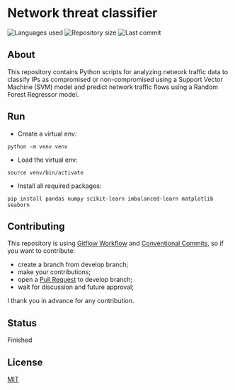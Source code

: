 # Network threat classifier

![Languages used](https://img.shields.io/github/languages/count/isadfrn/network-threat-classifier?style=flat-square)
![Repository size](https://img.shields.io/github/repo-size/isadfrn/network-threat-classifier?style=flat-square)
![Last commit](https://img.shields.io/github/last-commit/isadfrn/network-threat-classifier?style=flat-square)

## About

This repository contains Python scripts for analyzing network traffic data to classify IPs as compromised or non-compromised using a Support Vector Machine (SVM) model and predict network traffic flows using a Random Forest Regressor model.

## Run

- Create a virtual env:

```shell
python -m venv venv
```

- Load the virtual env:

```shell
source venv/bin/activate
```

- Install all required packages:

```shell
pip install pandas numpy scikit-learn imbalanced-learn matplotlib seaborn
```

## Contributing

This repository is using [Gitflow Workflow](https://www.atlassian.com/git/tutorials/comparing-workflows/gitflow-workflow) and [Conventional Commits](https://www.conventionalcommits.org/en/v1.0.0/), so if you want to contribute:

- create a branch from develop branch;
- make your contributions;
- open a [Pull Request](https://docs.github.com/en/pull-requests/collaborating-with-pull-requests/proposing-changes-to-your-work-with-pull-requests/creating-a-pull-request) to develop branch;
- wait for discussion and future approval;

I thank you in advance for any contribution.

## Status

Finished

## License

[MIT](./LICENSE)
